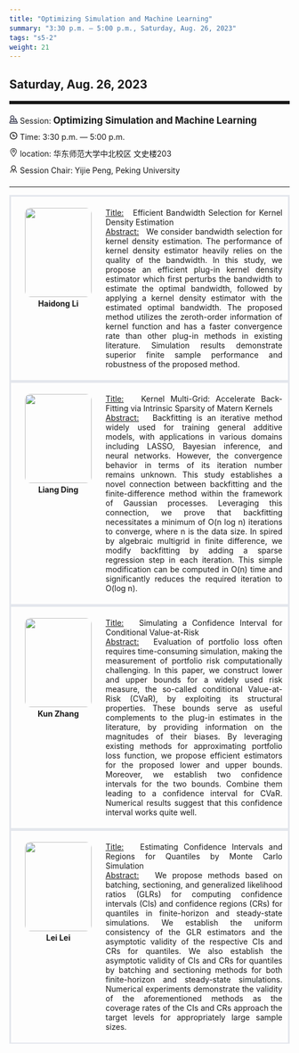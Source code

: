 ```yaml
---
title: "Optimizing Simulation and Machine Learning"
summary: "3:30 p.m. — 5:00 p.m., Saturday, Aug. 26, 2023"
tags: "s5-2"
weight: 21
---
```


Saturday, Aug. 26, 2023
------


<hr style="border: 0; border-top: 5px solid;">

<div class="tip">
    <img class="icon" src="/icon/yanjiang.png" />
    Session: <span class="font-bold" style="font-size:120%">Optimizing Simulation and Machine Learning</span>
</div>

<div class="tip">
    <img class="icon" src="/icon/shizhong.png" />
    Time: 3:30 p.m. — 5:00 p.m.
</div>
<div class="tip">
    <img class="icon" src="/icon/didian.png" />
    location: 华东师范大学中北校区 文史楼203
</div>


<div class="tip">
    <img class="icon" src="/icon/lingdao.png" />
    Session Chair: Yijie Peng, Peking University
</div>


________________________________________

<div class="row">
    <div class="left">
        <img src="/images/haidong.png" class="avatar" />
        <div class="font-small font-bold">
            <a>
                Haidong Li
            </a>
        </div>
    </div>
    <div class="right">
        <div class="font-small">
            <u>Title:</u> &nbsp;
            Efficient Bandwidth Selection for Kernel Density Estimation
        </div>
        <div class="content font-small">
            <u>Abstract:</u> &nbsp;
            We consider bandwidth selection for kernel density estimation. The performance of kernel density estimator heavily relies on the quality of the bandwidth. In this study, we propose an efficient plug-in kernel density estimator which first perturbs the bandwidth to estimate the optimal bandwidth, followed by applying a kernel density estimator with the estimated optimal bandwidth. The proposed method utilizes the zeroth-order information of kernel function and has a faster convergence rate than other plug-in methods in existing literature. Simulation results demonstrate superior finite sample performance and robustness of the proposed method.
        </div>
    </div>
</div>

<div class="row">
    <div class="left">
        <img src="/images/dingliang.png" class="avatar" />
        <div class="font-small font-bold">
            <a>
                Liang Ding
            </a>
        </div>
    </div>
    <div class="right">
        <div class="font-small">
            <u>Title:</u> &nbsp;
            Kernel Multi-Grid: Accelerate Back-Fitting via Intrinsic Sparsity of Matern Kernels
        </div>
        <div class="content font-small">
            <u>Abstract:</u> &nbsp;
            Backfitting is an iterative method widely used for training general additive models, with applications in various domains including LASSO, Bayesian inference, and neural networks. However, the convergence behavior in terms of its iteration number remains unknown. This study establishes a novel connection between backfitting and the finite-difference method within the framework of Gaussian processes. Leveraging this connection, we prove that backfitting necessitates a minimum of O(n log n) iterations to converge, where n is the data size. In spired by algebraic multigrid in finite difference, we modify backfitting by adding a sparse regression step in each iteration. This simple modification can be computed in O(n) time and significantly reduces the required iteration to O(log n).
        </div>
    </div>
</div>

<div class="row">
    <div class="left">
        <img src="/images/zhangkun.png" class="avatar" />
        <div class="font-small font-bold">
            <a>
                Kun Zhang
            </a>
        </div>
    </div>
    <div class="right">
        <div class="font-small">
            <u>Title:</u> &nbsp;
            Simulating a Confidence Interval for Conditional Value-at-Risk
        </div>
        <div class="content font-small">
            <u>Abstract:</u> &nbsp;
            Evaluation of portfolio loss often requires time-consuming simulation, making the measurement of portfolio risk computationally challenging. In this paper, we construct lower and upper bounds for a widely used risk measure, the so-called conditional Value-at-Risk (CVaR), by exploiting its structural properties. These bounds serve as useful complements to the plug-in estimates in the literature, by providing information on the magnitudes of their biases. By leveraging existing methods for approximating portfolio loss function, we propose efficient estimators for the proposed lower and upper bounds. Moreover, we establish two confidence intervals for the two bounds. Combine them leading to a confidence interval for CVaR. Numerical results suggest that this confidence interval works quite well.
        </div>
    </div>
</div>

<div class="row">
    <div class="left">
        <img src="/images/leilei.png" class="avatar" />
        <div class="font-small font-bold">
            <a>
                Lei Lei
            </a>
        </div>
    </div>
    <div class="right">
        <div class="font-small">
            <u>Title:</u> &nbsp;
            Estimating Confidence Intervals and Regions for Quantiles by Monte Carlo Simulation
        </div>
        <div class="content font-small">
            <u>Abstract:</u> &nbsp;
            We propose methods based on batching, sectioning, and generalized likelihood ratios (GLRs) for computing confidence intervals (CIs) and confidence regions (CRs) for quantiles in finite-horizon and steady-state simulations. We establish the uniform consistency of the GLR estimators and the asymptotic validity of the respective CIs and CRs for quantiles. We also establish the asymptotic validity of CIs and CRs for quantiles by batching and sectioning methods for both finite-horizon and steady-state simulations. Numerical experiments demonstrate the validity of the aforementioned methods as the coverage rates of the CIs and CRs approach the target levels for appropriately large sample sizes.
        </div>
    </div>
</div>

<style>

.tip {
    height: 30px;
    line-height: 30px;
}

.icon {
    width: 15px;
}

.row {
    padding: 10px; 
    height: auto; 
    border-bottom-width: 2px; 
    border-style: solid; 
    border-color: #E4E7ED; 
    padding-bottom: 20px; 
    padding-top: 20px;
    display: flex; 
    text-align: justify;
}

.left {
    min-width: 150px !important;
    text-align: center;
}

.avatar {
    width: 120px;
    height: 160px;
    max-width: 100%;
    border-radius: 10px;
}

.right {
    margin-left: 10px; 
    max-width: 80%;
}


.font-small {
    /* font-size: 16px; */
}

.font-bold {
    font-weight: bold;
}
</style>
